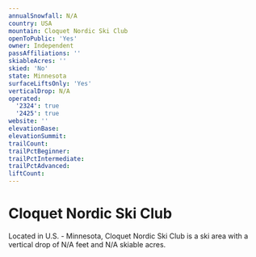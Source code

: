 ```yaml
---
annualSnowfall: N/A
country: USA
mountain: Cloquet Nordic Ski Club
openToPublic: 'Yes'
owner: Independent
passAffiliations: ''
skiableAcres: ''
skied: 'No'
state: Minnesota
surfaceLiftsOnly: 'Yes'
verticalDrop: N/A
operated:
  '2324': true
  '2425': true
website: ''
elevationBase:
elevationSummit:
trailCount:
trailPctBeginner:
trailPctIntermediate:
trailPctAdvanced:
liftCount:
---
```



# Cloquet Nordic Ski Club

Located in U.S. - Minnesota, Cloquet Nordic Ski Club is a ski area with a vertical drop of N/A feet and N/A skiable acres.
